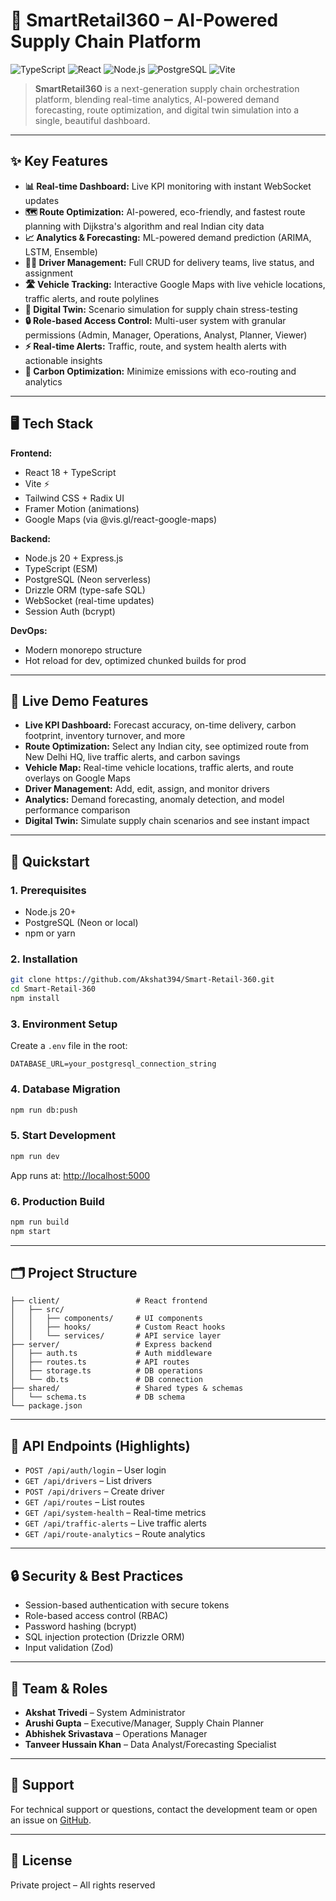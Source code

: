 # 🚀 SmartRetail360 – AI-Powered Supply Chain Platform

![TypeScript](https://img.shields.io/badge/TypeScript-4.9%2B-blue?logo=typescript)
![React](https://img.shields.io/badge/React-18-blue?logo=react)
![Node.js](https://img.shields.io/badge/Node.js-20-green?logo=node.js)
![PostgreSQL](https://img.shields.io/badge/PostgreSQL-Neon-blue?logo=postgresql)
![Vite](https://img.shields.io/badge/Vite-5.4-purple?logo=vite)

> **SmartRetail360** is a next-generation supply chain orchestration platform, blending real-time analytics, AI-powered demand forecasting, route optimization, and digital twin simulation into a single, beautiful dashboard.

---

## ✨ Key Features

- **📊 Real-time Dashboard:** Live KPI monitoring with instant WebSocket updates
- **🗺️ Route Optimization:** AI-powered, eco-friendly, and fastest route planning with Dijkstra's algorithm and real Indian city data
- **📈 Analytics & Forecasting:** ML-powered demand prediction (ARIMA, LSTM, Ensemble)
- **🧑‍💼 Driver Management:** Full CRUD for delivery teams, live status, and assignment
- **🛣️ Vehicle Tracking:** Interactive Google Maps with live vehicle locations, traffic alerts, and route polylines
- **🧠 Digital Twin:** Scenario simulation for supply chain stress-testing
- **🔒 Role-based Access Control:** Multi-user system with granular permissions (Admin, Manager, Operations, Analyst, Planner, Viewer)
- **⚡ Real-time Alerts:** Traffic, route, and system health alerts with actionable insights
- **🌱 Carbon Optimization:** Minimize emissions with eco-routing and analytics

---

## 🖥️ Tech Stack

**Frontend:**
- React 18 + TypeScript
- Vite ⚡
- Tailwind CSS + Radix UI
- Framer Motion (animations)
- Google Maps (via @vis.gl/react-google-maps)

**Backend:**
- Node.js 20 + Express.js
- TypeScript (ESM)
- PostgreSQL (Neon serverless)
- Drizzle ORM (type-safe SQL)
- WebSocket (real-time updates)
- Session Auth (bcrypt)

**DevOps:**
- Modern monorepo structure
- Hot reload for dev, optimized chunked builds for prod

---

## 🚦 Live Demo Features

- **Live KPI Dashboard:** Forecast accuracy, on-time delivery, carbon footprint, inventory turnover, and more
- **Route Optimization:** Select any Indian city, see optimized route from New Delhi HQ, live traffic alerts, and carbon savings
- **Vehicle Map:** Real-time vehicle locations, traffic alerts, and route overlays on Google Maps
- **Driver Management:** Add, edit, assign, and monitor drivers
- **Analytics:** Demand forecasting, anomaly detection, and model performance comparison
- **Digital Twin:** Simulate supply chain scenarios and see instant impact

---

## 🏁 Quickstart

### 1. Prerequisites
- Node.js 20+
- PostgreSQL (Neon or local)
- npm or yarn

### 2. Installation
```bash
git clone https://github.com/Akshat394/Smart-Retail-360.git
cd Smart-Retail-360
npm install
```

### 3. Environment Setup
Create a `.env` file in the root:
```env
DATABASE_URL=your_postgresql_connection_string
```

### 4. Database Migration
```bash
npm run db:push
```

### 5. Start Development
```bash
npm run dev
```
App runs at: [http://localhost:5000](http://localhost:5000)

### 6. Production Build
```bash
npm run build
npm start
```

---

## 🗂️ Project Structure
```
├── client/                 # React frontend
│   ├── src/
│   │   ├── components/     # UI components
│   │   ├── hooks/          # Custom React hooks
│   │   └── services/       # API service layer
├── server/                 # Express backend
│   ├── auth.ts             # Auth middleware
│   ├── routes.ts           # API routes
│   ├── storage.ts          # DB operations
│   └── db.ts               # DB connection
├── shared/                 # Shared types & schemas
│   └── schema.ts           # DB schema
└── package.json
```

---

## 🔗 API Endpoints (Highlights)
- `POST /api/auth/login` – User login
- `GET /api/drivers` – List drivers
- `POST /api/drivers` – Create driver
- `GET /api/routes` – List routes
- `GET /api/system-health` – Real-time metrics
- `GET /api/traffic-alerts` – Live traffic alerts
- `GET /api/route-analytics` – Route analytics

---

## 🔒 Security & Best Practices
- Session-based authentication with secure tokens
- Role-based access control (RBAC)
- Password hashing (bcrypt)
- SQL injection protection (Drizzle ORM)
- Input validation (Zod)

---

## 👥 Team & Roles
- **Akshat Trivedi** – System Administrator
- **Arushi Gupta** – Executive/Manager, Supply Chain Planner
- **Abhishek Srivastava** – Operations Manager
- **Tanveer Hussain Khan** – Data Analyst/Forecasting Specialist

---

## 📣 Support
For technical support or questions, contact the development team or open an issue on [GitHub](https://github.com/Akshat394/Smart-Retail-360).

---

## 📝 License
Private project – All rights reserved